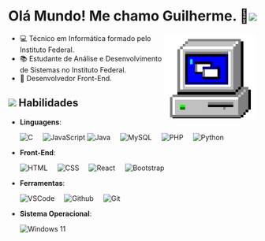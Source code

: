# Olá Mundo! Me chamo Guilherme. 👋<img src=https://github.com/TheDudeThatCode/TheDudeThatCode/blob/master/Assets/Earth.gif width="30">

<img align="right" alt="PC GIF" src="https://github.com/TheDudeThatCode/TheDudeThatCode/blob/master/Assets/PC.gif" width="190"/>

- 💻 Técnico em Informática formado pelo Instituto Federal.
- 📚 Estudante de Análise e Desenvolvimento de Sistemas no Instituto Federal.
- 📂 Desenvolvedor Front-End.

## <img src="https://media2.giphy.com/media/QssGEmpkyEOhBCb7e1/giphy.gif?cid=ecf05e47a0n3gi1bfqntqmob8g9aid1oyj2wr3ds3mg700bl&rid=giphy.gif" width ="25"><b> Habilidades</b>

- **Linguagens**:
  
    <img src="https://cdn.jsdelivr.net/gh/devicons/devicon/icons/c/c-plain.svg" width="40" height="40" alt="C"/>
    &nbsp&nbsp&nbsp
    <img src="https://cdn.jsdelivr.net/gh/devicons/devicon/icons/javascript/javascript-plain.svg" width="40" height="40" alt="JavaScript"/>
    <img src="https://cdn.jsdelivr.net/gh/devicons/devicon/icons/java/java-plain.svg" width="40" height="40" alt="Java"/>
    &nbsp&nbsp&nbsp
    <img src="https://cdn.jsdelivr.net/gh/devicons/devicon/icons/mysql/mysql-plain-wordmark.svg" width="40" height="40" alt="MySQL" />
    &nbsp&nbsp&nbsp
    <img src="https://cdn.jsdelivr.net/gh/devicons/devicon/icons/php/php-plain.svg" width="40" height="40" alt="PHP"/>
    &nbsp&nbsp&nbsp
    <img src="https://cdn.jsdelivr.net/gh/devicons/devicon/icons/python/python-plain.svg" width="40" height="40" alt="Python"/>
    
- **Front-End**:
  
    <img src="https://cdn.jsdelivr.net/gh/devicons/devicon/icons/html5/html5-plain.svg" width="40" height="40" alt="HTML"/>
    &nbsp&nbsp&nbsp
    <img src="https://cdn.jsdelivr.net/gh/devicons/devicon/icons/css3/css3-plain.svg" width="40" height="40" alt="CSS"/>
    &nbsp&nbsp&nbsp
    <img src="https://cdn.jsdelivr.net/gh/devicons/devicon/icons/react/react-original.svg" width="40" height="40" alt="React"/>
    &nbsp&nbsp&nbsp
    <img src="https://cdn.jsdelivr.net/gh/devicons/devicon/icons/bootstrap/bootstrap-plain.svg" width="40" height="40" alt="Bootstrap" />

- **Ferramentas**:

    <img src="https://cdn.jsdelivr.net/gh/devicons/devicon/icons/vscode/vscode-original.svg" width="40" height="40" alt="VSCode"/>
    &nbsp&nbsp&nbsp
    <img src="https://cdn.jsdelivr.net/gh/devicons/devicon/icons/github/github-original.svg" width="40" height="40" alt="Github"/>
    &nbsp&nbsp&nbsp
    <img src="https://cdn.jsdelivr.net/gh/devicons/devicon/icons/git/git-original.svg" width="40" height="40" alt="Git"/>
    &nbsp&nbsp&nbsp

- **Sistema Operacional**:
  
    <img src="https://upload.wikimedia.org/wikipedia/commons/e/e6/Windows_11_logo.svg"  height="35" alt="Windows 11"/>
    &nbsp&nbsp&nbsp
